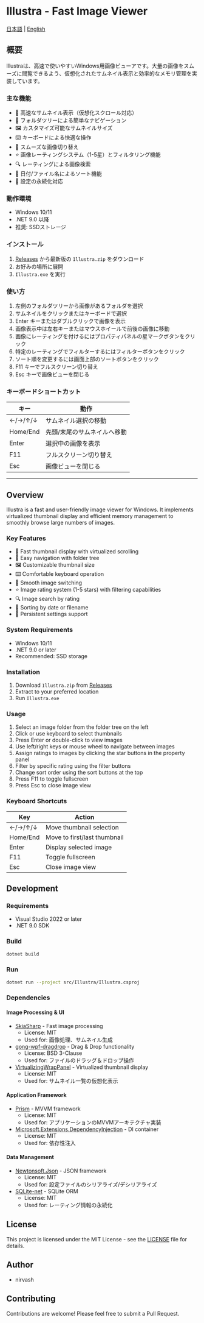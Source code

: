 # Illustra - Fast Image Viewer

[日本語](#概要) | [English](#overview)

## 概要

Illustraは、高速で使いやすいWindows用画像ビューアです。大量の画像をスムーズに閲覧できるよう、仮想化されたサムネイル表示と効率的なメモリ管理を実装しています。

### 主な機能

- 🚀 高速なサムネイル表示（仮想化スクロール対応）
- 📂 フォルダツリーによる簡単なナビゲーション
- 🖼️ カスタマイズ可能なサムネイルサイズ
- ⌨️ キーボードによる快適な操作
- 🔄 スムーズな画像切り替え
- ⭐ 画像レーティングシステム（1-5星）とフィルタリング機能
- 🔍 レーティングによる画像検索
- 🔄 日付/ファイル名によるソート機能
- 🎯 設定の永続化対応

### 動作環境

- Windows 10/11
- .NET 9.0 以降
- 推奨: SSDストレージ

### インストール

1. [Releases](../../releases) から最新版の `Illustra.zip` をダウンロード
2. お好みの場所に展開
3. `Illustra.exe` を実行

### 使い方

1. 左側のフォルダツリーから画像があるフォルダを選択
2. サムネイルをクリックまたはキーボードで選択
3. Enter キーまたはダブルクリックで画像を表示
4. 画像表示中は左右キーまたはマウスホイールで前後の画像に移動
5. 画像にレーティングを付けるにはプロパティパネルの星マークボタンをクリック
6. 特定のレーティングでフィルターするにはフィルターボタンをクリック
7. ソート順を変更するには画面上部のソートボタンをクリック
8. F11 キーでフルスクリーン切り替え
9. Esc キーで画像ビューを閉じる

### キーボードショートカット

| キー | 動作 |
|------|------|
| ←/→/↑/↓ | サムネイル選択の移動 |
| Home/End | 先頭/末尾のサムネイルへ移動 |
| Enter | 選択中の画像を表示 |
| F11 | フルスクリーン切り替え |
| Esc | 画像ビューを閉じる |

---

## Overview

Illustra is a fast and user-friendly image viewer for Windows. It implements virtualized thumbnail display and efficient memory management to smoothly browse large numbers of images.

### Key Features

- 🚀 Fast thumbnail display with virtualized scrolling
- 📂 Easy navigation with folder tree
- 🖼️ Customizable thumbnail size
- ⌨️ Comfortable keyboard operation
- 🔄 Smooth image switching
- ⭐ Image rating system (1-5 stars) with filtering capabilities
- 🔍 Image search by rating
- 🔄 Sorting by date or filename
- 🎯 Persistent settings support

### System Requirements

- Windows 10/11
- .NET 9.0 or later
- Recommended: SSD storage

### Installation

1. Download `Illustra.zip` from [Releases](../../releases)
2. Extract to your preferred location
3. Run `Illustra.exe`

### Usage

1. Select an image folder from the folder tree on the left
2. Click or use keyboard to select thumbnails
3. Press Enter or double-click to view images
4. Use left/right keys or mouse wheel to navigate between images
5. Assign ratings to images by clicking the star buttons in the property panel
6. Filter by specific rating using the filter buttons
7. Change sort order using the sort buttons at the top
8. Press F11 to toggle fullscreen
9. Press Esc to close image view

### Keyboard Shortcuts

| Key | Action |
|-----|--------|
| ←/→/↑/↓ | Move thumbnail selection |
| Home/End | Move to first/last thumbnail |
| Enter | Display selected image |
| F11 | Toggle fullscreen |
| Esc | Close image view |

## Development

### Requirements

- Visual Studio 2022 or later
- .NET 9.0 SDK

### Build

```bash
dotnet build
```

### Run

```bash
dotnet run --project src/Illustra/Illustra.csproj
```

### Dependencies

#### Image Processing & UI
- [SkiaSharp](https://github.com/mono/SkiaSharp) - Fast image processing
  - License: MIT
  - Used for: 画像処理、サムネイル生成
- [gong-wpf-dragdrop](https://github.com/punker76/gong-wpf-dragdrop) - Drag & Drop functionality
  - License: BSD 3-Clause
  - Used for: ファイルのドラッグ＆ドロップ操作
- [VirtualizingWrapPanel](https://github.com/sbaeumlisberger/VirtualizingWrapPanel) - Virtualized thumbnail display
  - License: MIT
  - Used for: サムネイル一覧の仮想化表示

#### Application Framework
- [Prism](https://github.com/PrismLibrary/Prism) - MVVM framework
  - License: MIT
  - Used for: アプリケーションのMVVMアーキテクチャ実装
- [Microsoft.Extensions.DependencyInjection](https://github.com/dotnet/runtime) - DI container
  - License: MIT
  - Used for: 依存性注入

#### Data Management
- [Newtonsoft.Json](https://www.newtonsoft.com/json) - JSON framework
  - License: MIT
  - Used for: 設定ファイルのシリアライズ/デシリアライズ
- [SQLite-net](https://github.com/praeclarum/sqlite-net) - SQLite ORM
  - License: MIT
  - Used for: レーティング情報の永続化

## License

This project is licensed under the MIT License - see the [LICENSE](LICENSE) file for details.

## Author

- nirvash

## Contributing

Contributions are welcome! Please feel free to submit a Pull Request.

